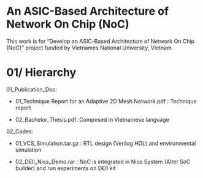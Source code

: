 # An ASIC-Based Architecture of Network On Chip (NoC)

This work is for “Develop an ASIC-Based Architecture of Network On Chip (NoC)” project funded by Vietnames National University, Vietnam.

# 01/ Hierarchy
01_Publication_Doc: 
  
  + 01_Technique Report for an Adaptive 2D Mesh Network.pdf : Technique report
  
  + 02_Bachelor_Thesis.pdf: Composed in Vietnamese language
  
02_Codes:
   
  + 01_VCS_Simulation.tar.gz : RTL design (Verilog HDL) and environmental simulation
  
  + 02_DEII_Nios_Demo.rar :  NoC is integrated in Nios System (Alter SoC builder) and run experiments on DEII kit
